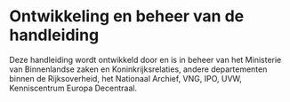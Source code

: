 # Ontwikkeling en beheer van de handleiding
Deze handleiding wordt ontwikkeld door en is in beheer van het Ministerie van Binnenlandse zaken en Koninkrijksrelaties, andere departementen binnen de Rijksoverheid, het Nationaal Archief, VNG, IPO, UVW, Kenniscentrum Europa Decentraal. 

 
